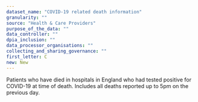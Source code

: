 ```yaml
---
dataset_name: "COVID-19 related death information"
granularity: ""
source: "Health & Care Providers"
purpose_of_the_data: ""
data_controller: ""
dpia_inclusion: ""
data_processor_organisations: ""
collecting_and_sharing_governance: ""
first_letter: C
new: New
---
```

Patients who have died in hospitals in England who had tested positive for COVID-19 at time of death. Includes all deaths reported up to 5pm on the previous day.